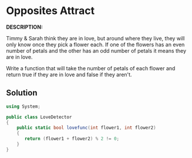 # Opposites Attract
**DESCRIPTION:**

Timmy & Sarah think they are in love, but around where they live, they will only know once they pick a flower each. If one of the flowers has an even number of petals and the other has an odd number of petals it means they are in love.

Write a function that will take the number of petals of each flower and return true if they are in love and false if they aren't.


## Solution
```C#
using System;

public class LoveDetector
{
    public static bool lovefunc(int flower1, int flower2)
    { 
       return (flower1 + flower2) % 2 != 0;
    }
}
```